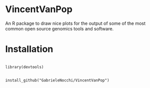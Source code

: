 # VincentVanPop
An R package to draw nice plots for the output of some of the most common open source genomics tools and software.
# Installation
<code>
library(devtools)

install_github("GabrieleNocchi/VincentVanPop")
</code>
